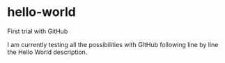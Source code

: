 # hello-world
First trial with GitHub

I am currently testing all the possibilities with GItHub following line by line the Hello World description. 
